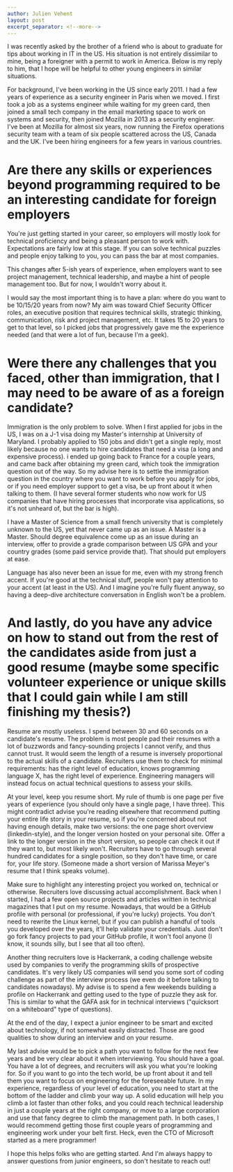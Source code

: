 ```yaml
---
author: Julien Vehent
layout: post
excerpt_separator: <!--more-->
---
```

I was recently asked by the brother of a friend who is about to graduate for tips about working in IT in the US. His situation is not entirely dissimilar to mine, being a foreigner with a permit to work in America. Below is my reply to him, that I hope will be helpful to other young engineers in similar situations.
<!--more-->

For background, I've been working in the US since early 2011. I had a few years of experience as a security engineer in Paris when we moved. I first took a job as a systems engineer while waiting for my green card, then joined a small tech company in the email marketing space to work on systems and security, then joined Mozilla in 2013 as a security engineer. I've been at Mozilla for almost six years, now running the Firefox operations security team with a team of six people scattered across the US, Canada and the UK. I've been hiring engineers for a few years in various countries.

# Are there any skills or experiences beyond programming required to be an interesting candidate for foreign employers

You're just getting started in your career, so employers will mostly look for technical proficiency and being a pleasant person to work with. Expectations are fairly low at this stage. If you can solve technical puzzles and people enjoy talking to you, you can pass the bar at most companies.

This changes after 5-ish years of experience, when employers want to see project management, technical leadership, and maybe a hint of people management too. But for now, I wouldn't worry about it.

I would say the most important thing is to have a plan: where do you want to be 10/15/20 years from now? My aim was toward Chief Security Officer roles, an executive position that requires technical skills, strategic thinking, communication, risk and project management, etc. It takes 15 to 20 years to get to that level, so I picked jobs that progressively gave me the experience needed (and that were a lot of fun, because I'm a geek).

# Were there any challenges that you faced, other than immigration, that I may need to be aware of as a foreign candidate?

Immigration is the only problem to solve. When I first applied for jobs in the US, I was on a J-1 visa doing my Master's internship at University of Maryland. I probably applied to 150 jobs and didn't get a single reply, most likely because no one wants to hire candidates that need a visa (a long and expensive process). i ended up going back to France for a couple years, and came back after obtaining my green card, which took the immigration question out of the way. So my advise here is to settle the immigration question in the country where you want to work before you apply for jobs, or if you need employer support to get a visa, be up front about it when talking to them. (I have several former students who now work for US companies that have hiring processes that incorporate visa applications, so it's not unheard of, but the bar is high).

I have a Master of Science from a small french university that is completely unknown to the US, yet that never came up as an issue. A Master is a Master. Should degree equivalence come up as an issue during an interview, offer to provide a grade comparison between US GPA and your country grades (some paid service provide that). That should put employers at ease.

Language has also never been an issue for me, even with my strong french accent. If you're good at the technical stuff, people won't pay attention to your accent (at least in the US). And I imagine you're fully fluent anyway, so having a deep-dive architecture conversation in English won't be a problem.

# And lastly, do you have any advice on how to stand out from the rest of the candidates aside from just a good resume (maybe some specific volunteer experience or unique skills that I could gain while I am still finishing my thesis?)

Resume are mostly useless. I spend between 30 and 60 seconds on a candidate's resume. The problem is most people pad their resumes with a lot of buzzwords and fancy-sounding projects I cannot verify, and thus cannot trust. It would seem the length of a resume is inversely proportional to the actual skills of a candidate. Recruiters use them to check for minimal requirements: has the right level of education, knows programming language X, has the right level of experience. Engineering managers will instead focus on actual technical questions to assess your skills.

At your level, keep you resume short. My rule of thumb is one page per five years of experience (you should only have a single page, I have three). This might contradict advise you're reading elsewhere that recommend putting your entire life story in your resume, so if you're concerned about not having enough details, make two versions: the one page short overview (linkedin-style), and the longer version hosted on your personal site. Offer a link to the longer version in the short version, so people can check it out if they want to, but most likely won't. Recruiters have to go through several hundred candidates for a single position, so they don't have time, or care for, your life story. (Someone made a short version of Marissa Meyer's resume that I think speaks volume).

Make sure to highlight any interesting project you worked on, technical or otherwise. Recruiters love discussing actual accomplishment. Back when I started, I had a few open source projects and articles written in technical magazines that I put on my resume. Nowadays, that would be a GitHub profile with personal (or professional, if you're lucky) projects. You don't need to rewrite the Linux kernel, but if you can publish a handful of tools you developed over the years, it'll help validate your credentials. Just don't go fork fancy projects to pad your GitHub profile, it won't fool anyone (I know, it sounds silly, but I see that all too often).

Another thing recruiters love is Hackerrank, a coding challenge website used by companies to verify the programming skills of prospective candidates. It's very likely US companies will send you some sort of coding challenge as part of the interview process (we even do it before talking to candidates nowadays). My advise is to spend a few weekends building a profile on Hackerrank and getting used to the type of puzzle they ask for. This is similar to what the GAFA ask for in technical interviews ("quicksort on a whiteboard" type of questions).

At the end of the day, I expect a junior engineer to be smart and excited about technology, if not somewhat easily distracted. Those are good qualities to show during an interview and on your resume.

My last advise would be to pick a path you want to follow for the next few years and be very clear about it when interviewing. You should have a goal. You have a lot of degrees, and recruiters will ask you what you're looking for. So if you want to go into the tech world, be up front about it and tell them you want to focus on engineering for the foreseeable future. In my experience, regardless of your level of education, you need to start at the bottom of the ladder and climb your way up. A solid education will help you climb a lot faster than other folks, and you could reach technical leadership in just a couple years at the right company, or move to a large corporation and use that fancy degree to climb the management path. In both cases, I would recommend getting those first couple years of programming and engineering work under your belt first. Heck, even the CTO of Microsoft started as a mere programmer!


I hope this helps folks who are getting started. And I'm always happy to answer questions from junior engineers, so don't hesitate to reach out!